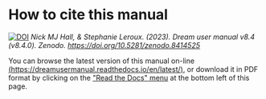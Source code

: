 # How to cite this manual

[![DOI](https://zenodo.org/badge/DOI/10.5281/zenodo.8414525.svg)](https://doi.org/10.5281/zenodo.8414525)
*Nick MJ Hall, & Stephanie Leroux. (2023). Dream user manual v8.4 (v8.4.0). Zenodo. https://doi.org/10.5281/zenodo.8414525* 


You can browse the latest version of this manual on-line [(https://dreamusermanual.readthedocs.io/en/latest/)](https://dreamusermanual.readthedocs.io/en/latest/),
or download it in PDF format by clicking on the ["Read the Docs" menu](https://dreamusermanual.readthedocs.io/_/downloads/en/latest/pdf/) at the bottom left of this page.
